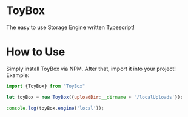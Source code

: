 # ToyBox
The easy to use Storage Engine written Typescript!

# How to Use
Simply install ToyBox via NPM. After that, import it into your project!
Example:
```javascript
import {ToyBox} from "ToyBox"

let toyBox = new ToyBox({uploadDir:__dirname + '/localUploads'});

console.log(toyBox.engine('local'));
```
